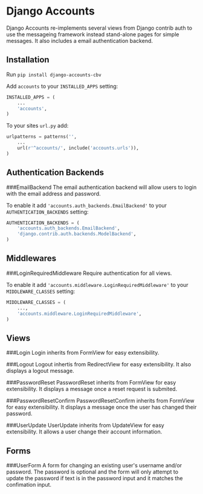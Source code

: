 Django Accounts
===============

Django Accounts re-implements several views from Django contrib auth to use the messageing framework instead stand-alone pages for simple messages. It also includes a email authentication backend.

Installation
------------

Run `pip install django-accounts-cbv`

Add `accounts` to your `INSTALLED_APPS` setting:

```python
INSTALLED_APPS = (
    ...
    'accounts',
)
```

To your sites `url.py` add:

```python
urlpatterns = patterns('',
    ...
    url(r'^accounts/', include('accounts.urls')),
)
```

Authentication Backends
----------------------------

###EmailBackend
The email authentication backend will allow users to login with the email address and password.

To enable it add `'accounts.auth_backends.EmailBackend'` to your `AUTHENTICATION_BACKENDS` setting:

```python
AUTHENTICATION_BACKENDS = (
    'accounts.auth_backends.EmailBackend',
    'django.contrib.auth.backends.ModelBackend',
)
```

Middlewares
-----------

###LoginRequiredMiddleware
Require authentication for all views.

To enable it add `'accounts.middleware.LoginRequiredMiddleware'` to your `MIDDLEWARE_CLASSES` setting:

```python
MIDDLEWARE_CLASSES = (
	...,
	'accounts.middleware.LoginRequiredMiddleware',
)
```

Views
-----

###Login
Login inherits from FormView for easy extensibility.

###Logout
Logout inhertis from RedirectView for easy extensibility. It also displays a logout message.

###PasswordReset
PasswordReset inherits from FormView for easy extensibility. It displays a message once a reset request is submited.

###PasswordResetConfirm
PasswordResetConfirm inherits from FormView for easy extensibility. It displays a message once the user has changed their password.

###UserUpdate
UserUpdate inherits from UpdateView for easy extensibility. It allows a user change their account information.

Forms
-----

###UserForm
A form for changing an existing user's username and/or password. The password is optional and the form will only attempt to update the password if text is in the password input and it matches the confimation input.
